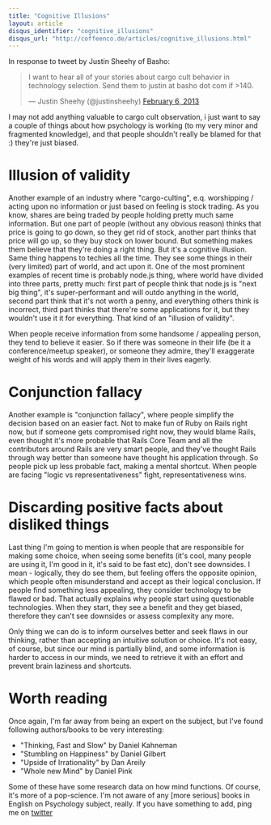 ```yaml
---
title: "Cognitive Illusions"
layout: article
disqus_identifier: "cognitive_illusions"
disqus_url: "http://coffeenco.de/articles/cognitive_illusions.html"
---
```


In response to tweet by Justin Sheehy of Basho:

<blockquote class="twitter-tweet"><p>I want to hear all of your stories about cargo cult behavior in technology selection. Send them to justin at basho dot com if &gt;140.</p>&mdash; Justin Sheehy (@justinsheehy) <a href="https://twitter.com/justinsheehy/status/299226259467161601">February 6, 2013</a></blockquote>
<script async src="//platform.twitter.com/widgets.js" charset="utf-8"></script>

I may not add anything valuable to cargo cult observation, i just want to say a couple of things about how psychology is working (to my very minor and fragmented knowledge), and that people shouldn't really be blamed for that :) they're just biased.

# Illusion of validity

Another example of an industry where "cargo-culting", e.q. worshipping / acting upon no information or just based on feeling is stock trading. As you know, shares are being traded by people holding pretty much same information. But one part of people (without any obvious reason) thinks that price is going to go down, so they get rid of stock, another part thinks that price will go up, so they buy stock on lower bound. But something makes them believe that they're doing a right thing. But it's a cognitive illusion. Same thing happens to techies all the time. They see some things in their (very limited) part of world, and act upon it. One of the most prominent examples of recent time is probably node.js thing, where world have divided into three parts, pretty much: first part of people think that node.js is "next big thing", it's super-performant and will outdo anything in the world, second part think that it's not worth a penny, and everything others think is incorrect, third part thinks that there're some applications for it, but they wouldn't use it it for everything. That kind of an "illusion of validity".

When people receive information from some handsome / appealing person, they tend to believe it easier. So if there was someone in their life (be it a conference/meetup speaker), or someone they admire, they'll exaggerate weight of his words and will apply them in their lives eagerly.

# Conjunction fallacy

Another example is "conjunction fallacy", where people simplify the decision based on an easier fact. Not to make fun of Ruby on Rails right now, but if someone gets compromised right now, they would blame Rails, even thought it's more probable that Rails Core Team and all the contributors around Rails are very smart people, and they've thought Rails through way better than someone have thought his application through. So people pick up less probable fact, making a mental shortcut. When people are facing "logic vs representativeness" fight, representativeness wins.

# Discarding positive facts about disliked things

Last thing I'm going to mention is when people that are responsible for making some choice, when seeing some benefits (it's cool, many people are using it, I'm good in it, it's said to be fast etc), don't see downsides. I mean - logically, they do see them, but feeling offers the opposite opinion, which people often misunderstand and accept as their logical conclusion. If people find something less appealing, they consider technology to be flawed or bad. That actually explains why people start using questionable technologies. When they start, they see a benefit and they get biased, therefore they can't see downsides or assess complexity any more.

Only thing we can do is to inform ourselves better and seek flaws in our thinking, rather than accepting an intuitive solution or choice. It's not easy, of course, but since our mind is partially blind, and some information is harder to access in our minds, we need to retrieve it with an effort and prevent brain laziness and shortcuts.

# Worth reading

Once again, I'm far away from being an expert on the subject, but I've found following authors/books to be very interesting:

  * "Thinking, Fast and Slow" by Daniel Kahneman
  * "Stumbling on Happiness" by Daniel Gilbert
  * "Upside of Irrationality" by Dan Areily
  * "Whole new Mind" by Daniel Pink

Some of these have some research data on how mind functions. Of course, it's more of a pop-science. I'm not aware of any [more serious] books in English on Psychology subject, really. If you have something to add, ping me on [twitter](http://twitter.com/ifesdjeen)
